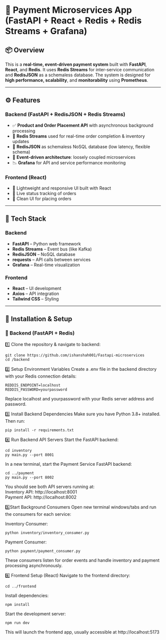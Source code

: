 # 🛵 Payment Microservices App (FastAPI + React + Redis + Redis Streams + Grafana)

## 📦 Overview
This is a **real-time, event-driven payment system** built with **FastAPI**, **React**, and **Redis**. It uses **Redis Streams** for inter-service communication and **RedisJSON** as a schemaless database. The system is designed for **high performance, scalability**, and **monitorability** using **Prometheus**.

---

## ⚙️ Features

### Backend (FastAPI + RedisJSON + Redis Streams)
- ✅ **Product and Order Placement API** with asynchronous background processing  
- 🧠 **Redis Streams** used for real-time order completion & inventory updates  
- 🚀 **RedisJSON** as schemaless NoSQL database (low latency, flexible schema)  
- 🔁 **Event-driven architecture**: loosely coupled microservices  
- 📉 **Grafana** for API and service performance monitoring  

### Frontend (React)
- 🎯 Lightweight and responsive UI built with React  
- 🔄 Live status tracking of orders  
- 🧼 Clean UI for placing orders  

---

## 🧰 Tech Stack

### Backend
- **FastAPI** – Python web framework  
- **Redis Streams** – Event bus (like Kafka)  
- **RedisJSON** – NoSQL database  
- **requests** – API calls between services  
- **Grafana** – Real-time visualization  

### Frontend
- **React** – UI development  
- **Axios** – API integration  
- **Tailwind CSS** – Styling  

---
## 🚀 Installation & Setup

### 🐍 Backend (FastAPI + Redis)

1️⃣ Clone the repository & navigate to backend:
```
git clone https://github.com/ishanshah001/Fastapi-microservices
cd /backend
```
2️⃣ Setup Environment Variables
Create a .env file in the backend directory with your Redis connection details:
```
REDDIS_ENDPOINT=localhost
REDDIS_PASSWORD=yourpassword
```
Replace localhost and yourpassword with your Redis server address and password.

3️⃣ Install Backend Dependencies
Make sure you have Python 3.8+ installed. Then run:
```
pip install -r requirements.txt
```
4️⃣ Run Backend API Servers
Start the FastAPI backend:
```
cd inventory
py main.py --port 8001
```

In a new terminal, start the Payment Service FastAPI backend:
```
cd ../payment
py main.py --port 8002
```
You should see both API servers running at:<br>
Inventory API: http://localhost:8001<br>
Payment API: http://localhost:8002

5️⃣Start Background Consumers
Open new terminal windows/tabs and run the consumers for each service:

Inventory Consumer:
```
python inventory/inventory_consumer.py
```
Payment Consumer:
```
python payment/payment_consumer.py
```
These consumers listen for order events and handle inventory and payment processing asynchronously.

6️⃣ Frontend Setup (React)
Navigate to the frontend directory:
```
cd ../frontend
```
Install dependencies:
```
npm install
```
Start the development server:
```
npm run dev
```
This will launch the frontend app, usually accessible at http://localhost:5173

